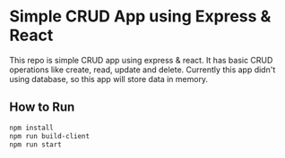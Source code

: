 # Simple CRUD App using Express & React
This repo is simple CRUD app using express & react. It has basic CRUD operations like create, read, update and delete.
Currently this app didn't using database, so this app will store data in memory.

## How to Run
```bash
npm install
npm run build-client
npm run start
```
